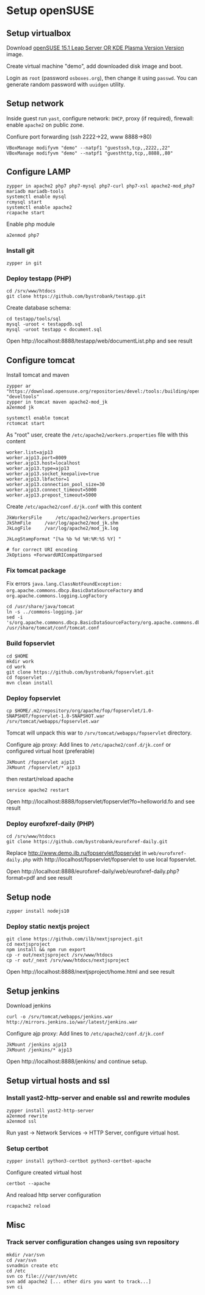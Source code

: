 # Setup openSUSE

## Setup virtualbox
Download [openSUSE 15.1 Leap Server OR KDE Plasma Version Version](https://www.osboxes.org/opensuse/) image.

Create virtual machine "demo", add downloaded disk image and boot.

Login as `root` (password `osboxes.org`), then change it using `passwd`. 
You can generate random password with `uuidgen` utility.

## Setup network
Inside guest run `yast`, configure network: `DHCP`, proxy (if required), firewall: enable `apache2` on public zone.

Confiure port forwarding (ssh 2222->22, www 8888->80)

```
VBoxManage modifyvm "demo" --natpf1 "guestssh,tcp,,2222,,22"
VBoxManage modifyvm "demo" --natpf1 "guesthttp,tcp,,8888,,80"
```


## Configure LAMP
```
zypper in apache2 php7 php7-mysql php7-curl php7-xsl apache2-mod_php7 mariadb mariadb-tools
systemctl enable mysql
rcmysql start
systemctl enable apache2
rcapache start
```
Enable php module
```
a2enmod php7
```

### Install git
```
zypper in git
```

### Deploy testapp (PHP)
```
cd /srv/www/htdocs 
git clone https://github.com/bystrobank/testapp.git
```

Create database schema:

```
cd testapp/tools/sql
mysql -uroot < testappdb.sql
mysql -uroot testapp < document.sql
```

Open http://localhost:8888/testapp/web/documentList.php and see result


## Configure tomcat

Install tomcat and maven
```
zypper ar "https://download.opensuse.org/repositories/devel:/tools:/building/openSUSE_Leap_15.1/" "develtools"
zypper in tomcat maven apache2-mod_jk
a2enmod jk

systemctl enable tomcat
rctomcat start
```

As "root" user, create the `/etc/apache2/workers.properties` file with this content 
```
worker.list=ajp13
worker.ajp13.port=8009
worker.ajp13.host=localhost
worker.ajp13.type=ajp13
worker.ajp13.socket_keepalive=true
worker.ajp13.lbfactor=1
worker.ajp13.connection_pool_size=30
worker.ajp13.connect_timeout=5000
worker.ajp13.prepost_timeout=5000
```

Create `/etc/apache2/conf.d/jk.conf` with this content

```
JkWorkersFile     /etc/apache2/workers.properties
JkShmFile     /var/log/apache2/mod_jk.shm
JkLogFile     /var/log/apache2/mod_jk.log

JkLogStampFormat "[%a %b %d %H:%M:%S %Y] "

# for correct URI encoding
JkOptions +ForwardURICompatUnparsed
```
### Fix tomcat package
Fix errors `java.lang.ClassNotFoundException: org.apache.commons.dbcp.BasicDataSourceFactory` and `org.apache.commons.logging.LogFactory`
```
cd /usr/share/java/tomcat
ln -s ../commons-logging.jar
sed -i 's/org.apache.commons.dbcp.BasicDataSourceFactory/org.apache.commons.dbcp2.BasicDataSourceFactory/' /usr/share/tomcat/conf/tomcat.conf
```

### Build fopservlet
```
cd $HOME
mkdir work
cd work
git clone https://github.com/bystrobank/fopservlet.git
cd fopservlet
mvn clean install
```
### Deploy fopservlet

```
cp $HOME/.m2/repository/org/apache/fop/fopservlet/1.0-SNAPSHOT/fopservlet-1.0-SNAPSHOT.war /srv/tomcat/webapps/fopservlet.war
```
Tomcat will unpack this war to `/srv/tomcat/webapps/fopservlet` directory.

Configure ajp proxy:
Add lines to `/etc/apache2/conf.d/jk.conf` or configured virtual host (preferable)
```
JkMount /fopservlet ajp13
JkMount /fopservlet/* ajp13
```

then restart/reload apache
```
service apache2 restart
```

Open http://localhost:8888/fopservlet/fopservlet?fo=helloworld.fo and see result

### Deploy eurofxref-daily (PHP)
```
cd /srv/www/htdocs 
git clone https://github.com/bystrobank/eurofxref-daily.git
```

Replace http://www.demo.ilb.ru/fopservlet/fopservlet in `web/eurofxref-daily.php` with http://localhost/fopservlet/fopservlet to use local fopservlet.

Open http://localhost:8888/eurofxref-daily/web/eurofxref-daily.php?format=pdf and see result

## Setup node

```
zypper install nodejs10
```

### Deploy static nextjs project

```
git clone https://github.com/ilb/nextjsproject.git
cd nextjsproject
npm install && npm run export
cp -r out/nextjsproject /srv/www/htdocs
cp -r out/_next /srv/www/htdocs/nextjsproject
```

Open http://localhost:8888/nextjsproject/home.html and see result

## Setup jenkins

Download jenkins
```
curl -o /srv/tomcat/webapps/jenkins.war http://mirrors.jenkins.io/war/latest/jenkins.war
```

Configure ajp proxy:
Add lines to `/etc/apache2/conf.d/jk.conf`
```
JkMount /jenkins ajp13
JkMount /jenkins/* ajp13
```

Open http://localhost:8888/jenkins/ and continue setup.

## Setup virtual hosts and ssl

### Install yast2-http-server and enable ssl and rewrite modules

```
zypper install yast2-http-server
a2enmod rewrite
a2enmod ssl
```

Run yast -> Network Services -> HTTP Server, configure virtual host.

### Setup certbot

```
zypper install python3-certbot python3-certbot-apache
```

Configure created virtual host
```
certbot --apache
```

And reaload http server configuration

```
rcapache2 reload
```
## Misc

### Track server configuration changes using svn repository

```
mkdir /var/svn
cd /var/svn
svnadmin create etc
cd /etc
svn co file:///var/svn/etc
svn add apache2 [... other dirs you want to track...]
svn ci
```
